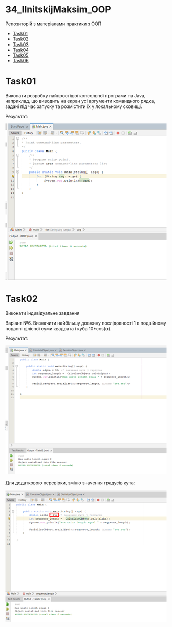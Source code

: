 # 34_IlnitskijMaksim_OOP
Репозиторій з матеріалами практики з ООП

+ [Task01](#Task01)
+ [Task02](#Task02)
+ [Task03](#Task03)
+ [Task04](#Task04)
+ [Task05](#Task05)
+ [Task06](#Task06)

# Task01

Виконати розробку найпростішої консольної програми на Java, наприклад, що виводить на екран усі аргументи командного рядка, задані під час запуску та розмістити їх у локальному сховищі.

Результат:

![Task01](https://github.com/IlnitskijMaksim/34_IlnitskijMaksim_OOP/blob/main/Task01/Task01res.png)

# Task02

Виконати індивідуальне завдання

Варіант №6. Визначити найбільшу довжину послідовності 1 в подвійному поданні цілісної суми квадрата і куба 10*cos(α).

Результат:

![Task02](https://github.com/IlnitskijMaksim/34_IlnitskijMaksim_OOP/blob/main/Task02/img/Task02res.png)

Для додатковою перевірки, зміню значення градусів кута:

![Task02](https://github.com/IlnitskijMaksim/34_IlnitskijMaksim_OOP/blob/main/Task02/img/Task02res2.png)
